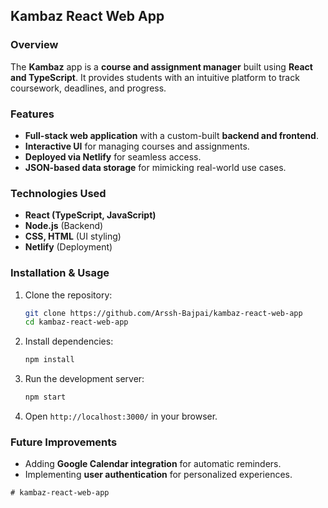 
## Kambaz React Web App

### Overview
The **Kambaz** app is a **course and assignment manager** built using **React and TypeScript**. It provides students with an intuitive platform to track coursework, deadlines, and progress.

### Features
- **Full-stack web application** with a custom-built **backend and frontend**.
- **Interactive UI** for managing courses and assignments.
- **Deployed via Netlify** for seamless access.
- **JSON-based data storage** for mimicking real-world use cases.

### Technologies Used
- **React (TypeScript, JavaScript)**
- **Node.js** (Backend)
- **CSS, HTML** (UI styling)
- **Netlify** (Deployment)

### Installation & Usage
1. Clone the repository:
   ```bash
   git clone https://github.com/Arssh-Bajpai/kambaz-react-web-app
   cd kambaz-react-web-app
   ```
2. Install dependencies:
   ```bash
   npm install
   ```
3. Run the development server:
   ```bash
   npm start
   ```
4. Open `http://localhost:3000/` in your browser.

### Future Improvements
- Adding **Google Calendar integration** for automatic reminders.
- Implementing **user authentication** for personalized experiences.

```
# kambaz-react-web-app
